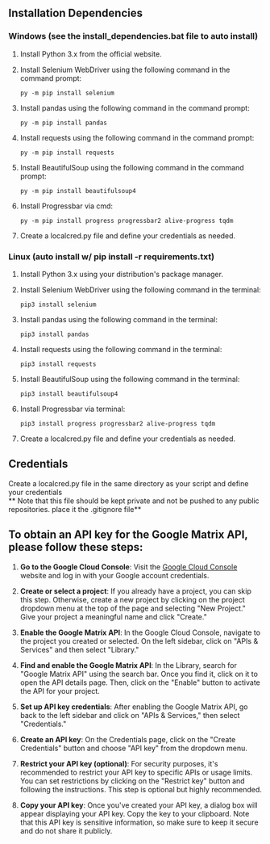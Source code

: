 
## Installation Dependencies

### Windows (see the install_dependencies.bat file to auto install)

1. Install Python 3.x from the official website.
2. Install Selenium WebDriver using the following command in the command prompt:

   ```
   py -m pip install selenium
   ```

3. Install pandas using the following command in the command prompt:

   ```
   py -m pip install pandas
   ```

4. Install requests using the following command in the command prompt:

   ```
   py -m pip install requests
   ```

5. Install BeautifulSoup using the following command in the command prompt:

   ```
   py -m pip install beautifulsoup4
   ```

6. Install Progressbar via cmd:

   ```
   py -m pip install progress progressbar2 alive-progress tqdm

   ```

7. Create a localcred.py file and define your credentials as needed.

### Linux (auto install w/ pip install -r requirements.txt)

1. Install Python 3.x using your distribution's package manager.
2. Install Selenium WebDriver using the following command in the terminal:

   ```
   pip3 install selenium
   ```

3. Install pandas using the following command in the terminal:

   ```
   pip3 install pandas
   ```

4. Install requests using the following command in the terminal:

   ```
   pip3 install requests
   ```

5. Install BeautifulSoup using the following command in the terminal:

   ```
   pip3 install beautifulsoup4
   ```

6. Install Progressbar via terminal:

   ```
   pip3 install progress progressbar2 alive-progress tqdm
   ```

7. Create a localcred.py file and define your credentials as needed.

## Credentials

Create a localcred.py file in the same directory as your script and define your credentials
<br>
** Note that this file should be kept private and not be pushed to any public repositories.
place it the .gitignore file**

## To obtain an API key for the Google Matrix API, please follow these steps:

1. **Go to the Google Cloud Console**: Visit the [Google Cloud Console](https://console.cloud.google.com/) website and log in with your Google account credentials.

2. **Create or select a project**: If you already have a project, you can skip this step. Otherwise, create a new project by clicking on the project dropdown menu at the top of the page and selecting "New Project." Give your project a meaningful name and click "Create."

3. **Enable the Google Matrix API**: In the Google Cloud Console, navigate to the project you created or selected. On the left sidebar, click on "APIs & Services" and then select "Library."

4. **Find and enable the Google Matrix API**: In the Library, search for "Google Matrix API" using the search bar. Once you find it, click on it to open the API details page. Then, click on the "Enable" button to activate the API for your project.

5. **Set up API key credentials**: After enabling the Google Matrix API, go back to the left sidebar and click on "APIs & Services," then select "Credentials."

6. **Create an API key**: On the Credentials page, click on the "Create Credentials" button and choose "API key" from the dropdown menu.

7. **Restrict your API key (optional)**: For security purposes, it's recommended to restrict your API key to specific APIs or usage limits. You can set restrictions by clicking on the "Restrict key" button and following the instructions. This step is optional but highly recommended.

8. **Copy your API key**: Once you've created your API key, a dialog box will appear displaying your API key. Copy the key to your clipboard. Note that this API key is sensitive information, so make sure to keep it secure and do not share it publicly.
